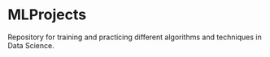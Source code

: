 # MLProjects
Repository for training and practicing different algorithms and techniques in Data Science.
